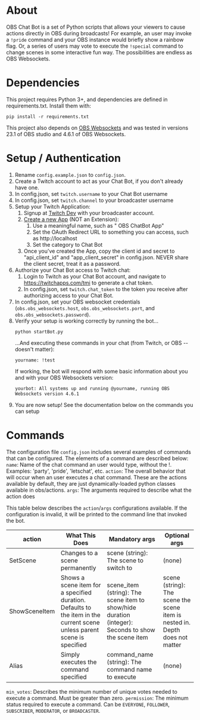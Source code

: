 # About
OBS Chat Bot is a set of Python scripts that allows your viewers to cause actions directly in OBS during broadcasts! For example, an user may invoke a `!pride` command and your OBS instance would briefly show a rainbow flag. Or, a series of users may vote to execute the `!special` command to change scenes in some interactive fun way. The possibilities are endless as OBS Websockets.

# Dependencies
This project requires Python 3+, and dependencies are defined in requirements.txt. Install them with:
```
pip install -r requirements.txt
```
This project also depends on [OBS Websockets](https://obsproject.com/forum/resources/obs-websocket-remote-control-of-obs-studio-made-easy.466/) and was tested in versions 23.1 of OBS studio and 4.6.1 of OBS Websockets. 

# Setup / Authentication
1. Rename `config.example.json` to `config.json`.
1. Create a Twitch account to act as your Chat Bot, if you don't already have one.
1. In config.json, set `twitch.username` to your Chat Bot username
1. In config.json, set `twitch.channel` to your broadcaster username
1. Setup your Twitch Application:
   1. Signup at [Twitch Dev](https://dev.twitch.tv) with your broadcaster account.
   1. [Create a new App](https://dev.twitch.tv/console/apps) (NOT an Extension):
       1. Use a meaningful name, such as "<Broadcaster Username> OBS ChatBot App"
       1. Set the OAuth Redirect URL to something you can access, such as http://localhost
       1. Set the category to Chat Bot
   1. Once you've created the App, copy the client id and secret to "api_client_id" and "app_client_secret" in config.json. NEVER share the client secret, treat it as a password.
1. Authorize your Chat Bot access to Twitch chat:
   1. Login to Twitch as your Chat Bot account, and navigate to https://twitchapps.com/tmi to generate a chat token.
   2. In config.json, set `twitch.chat_token` to the token you receive after authorizing access to your Chat Bot.
1. In config.json, set your OBS websocket credentials (`obs.obs_websockets.host`, `obs.obs_websockets.port`, and `obs.obs_websockets.password`).
1. Verify your setup is working correctly by running the bot...
   ```
   python startBot.py
   ```
   ...And executing these commands in your chat (from Twitch, or OBS -- doesn't matter):
   ```
   yourname: !test
   ```
   If working, the bot will respond with some basic information about you and with your OBS Websockets version:
   ```
   yourbot: All systems up and running @yourname, running OBS Websockets version 4.6.1
   ```
1. You are now setup! See the documentation below on the commands you can setup

# Commands
The configuration file `config.json` includes several examples of commands that can be configured. 
The elements of a command are described below:
`name`: Name of the chat command an user would type, without the !. Examples: 'party', 'pride', 'letschat', etc.
`action`: The overall behavior that will occur when an user executes a chat command. These are the actions available by default, they are just dynamically-loaded python classes available in obs/actions. 
`args`: The arguments required to describe what the action does

This table below describes the `action`/`args` configurations available. If the configuration is invalid, it will be printed to the command line that invoked the bot. 

| action        | What This Does                                                                                                          | Mandatory args                                                                                      | Optional args                                                                |
|---------------|-------------------------------------------------------------------------------------------------------------------------|-----------------------------------------------------------------------------------------------------|------------------------------------------------------------------------------|
| SetScene      | Changes to a scene permanently                                                                                          | scene (string): The scene to switch to                                                              | (none)                                                                       |
| ShowSceneItem | Shows a scene item for a specified duration. Defaults to the item in the current scene unless parent scene is specified | scene_item (string): The scene item to show/hide duration (integer): Seconds to show the scene item | scene (string): The scene the scene item is nested in. Depth does not matter |
| Alias         | Simply executes the command specified                                                                                   | command_name (string): The command name to execute                                                  | (none)                                                                       |

`min_votes`: Describes the minimum number of unique votes needed to execute a command. Must be greater than zero. 
`permission`: The minimum status required to execute a command. Can be `EVERYONE`, `FOLLOWER`, `SUBSCRIBER`, `MODERATOR`, or `BROADCASTER`. 
